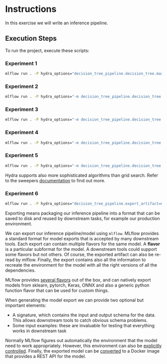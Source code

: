 # Instructions
In this exercise we will write an inference pipeline.

## Execution Steps


To run the project, execute these scripts:

### Experiment 1

```bash
mlflow run . -P hydra_options="decision_tree_pipeline.decision_tree.max_depth=5"
```

### Experiment 2

```bash
mlflow run . -P hydra_options="-m decision_tree_pipeline.decision_tree.max_depth=6,8,10"
```

### Experiment 3

```bash
mlflow run . -P hydra_options="-m decision_tree_pipeline.decision_tree.max_depth=range(11,15,2)"
```

### Experiment 4

```bash
mlflow run . -P hydra_options="-m decision_tree_pipeline.decision_tree.criterion=entropy,gini decision_tree_pipeline.decision_tree.max_depth=range(5,9,2) hydra/launcher=joblib"
```

### Experiment 5

```bash
mlflow run . -P hydra_options="-m decision_tree_pipeline.decision_tree.criterion=entropy,gini decision_tree_pipeline.numerical_pipe.model=0,1,2 hydra/launcher=joblib"
```

Hydra supports also more sophisticated algorithms than grid search. Refer to the sweepers [documentation](https://hydra.cc/docs/plugins/ax_sweeper) to find out more.

### Experiment 6

```bash
mlflow run . -P hydra_options="decision_tree_pipeline.export_artifact=model_export"
```

Exporting means packaging our inference pipeline into a format that can be saved to disk and reused by downstream tasks, for example our production environment.

We can export our inference pipeline/model using `mlflow`. MLflow provides a standard format for model exports that is accepted by many downstream tools. Each export can contain multiple flavors for the same model. A **flavor** is a particular subformat for the model. A downstream tools could support some flavors but not others. Of course, the exported artifact can also be re-read by mlflow. Finally, the export contains also all the information to recreate the environment for the model with all the right versions of all the dependencies.

MLflow provides [several flavors](https://www.mlflow.org/docs/latest/models.html#built-in-model-flavors) out of the box, and can natively export models from sklearn, pytorch, Keras, ONNX and also a generic python function flavor that can be used for custom things.

When generating the model export we can provide two optional but important elements:

- A signature, which contains the input and output schema for the data. This allows downstream tools to catch obvious schema problems.
- Some input examples: these are invaluable for testing that everything works in downstream task

Normally MLflow figures out automatically the environment that the model need to work appropriately. However, this environment can also be [explicitly controlled](https://www.mlflow.org/docs/latest/python_api/mlflow.sklearn.html#mlflow.sklearn.save_model). Finally, the exported model can be [converted](https://www.mlflow.org/docs/latest/models.html#deploy-mlflow-models) to a Docker image that provides a REST API for the model.